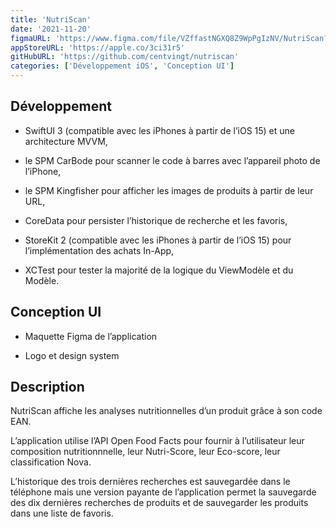 ```yaml
---
title: 'NutriScan'
date: '2021-11-20'
figmaURL: 'https://www.figma.com/file/VZffastNGXQ8Z9WpPgIzNV/NutriScan?node-id=1607%3A1700'
appStoreURL: 'https://apple.co/3ci31r5'
gitHubURL: 'https://github.com/centvingt/nutriscan'
categories: ['Développement iOS', 'Conception UI']
---
```


## Développement

-   SwiftUI 3 (compatible avec les iPhones à partir de l’iOS 15) et une architecture MVVM,

-   le SPM CarBode pour scanner le code à barres avec l’appareil photo de l’iPhone,

-   le SPM Kingfisher pour afficher les images de produits à partir de leur URL,

-   CoreData pour persister l’historique de recherche et les favoris,

-   StoreKit 2 (compatible avec les iPhones à partir de l’iOS 15) pour l’implémentation des achats In-App,

-   XCTest pour tester la majorité de la logique du ViewModèle et du Modèle.

## Conception UI

-   Maquette Figma de l’application

-   Logo et design system

## Description

NutriScan affiche les analyses nutritionnelles d’un produit grâce à son code EAN.

L’application utilise l’API Open Food Facts pour fournir à l’utilisateur leur composition nutritionnnelle, leur Nutri-Score, leur Eco-score, leur classification Nova.

L’historique des trois dernières recherches est sauvegardée dans le téléphone mais une version payante de l’application permet la sauvegarde des dix dernières recherches de produits et de sauvegarder les produits dans une liste de favoris.
